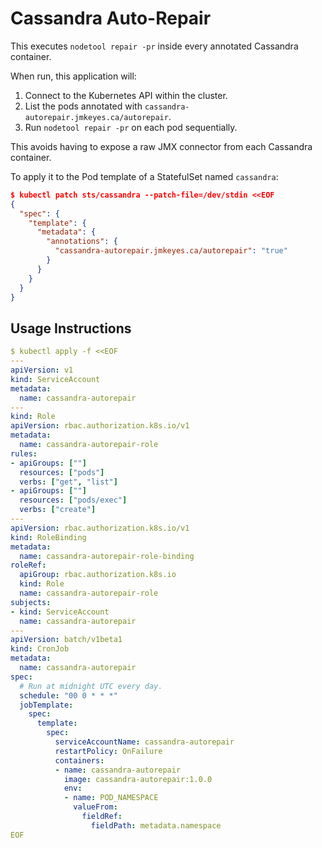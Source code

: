 Cassandra Auto-Repair
=====================

This executes `nodetool repair -pr` inside every annotated Cassandra container.

When run, this application will:

  1. Connect to the Kubernetes API within the cluster.
  2. List the pods annotated with `cassandra-autorepair.jmkeyes.ca/autorepair`.
  3. Run `nodetool repair -pr` on each pod sequentially.

This avoids having to expose a raw JMX connector from each Cassandra container.

To apply it to the Pod template of a StatefulSet named `cassandra`:

```json
$ kubectl patch sts/cassandra --patch-file=/dev/stdin <<EOF
{
  "spec": {
    "template": {
      "metadata": {
        "annotations": {
          "cassandra-autorepair.jmkeyes.ca/autorepair": "true"
        }
      }
    }
  }
}
```

Usage Instructions
------------------

```yaml
$ kubectl apply -f <<EOF
---
apiVersion: v1
kind: ServiceAccount
metadata:
  name: cassandra-autorepair
---
kind: Role
apiVersion: rbac.authorization.k8s.io/v1
metadata:
  name: cassandra-autorepair-role
rules:
- apiGroups: [""]
  resources: ["pods"]
  verbs: ["get", "list"]
- apiGroups: [""]
  resources: ["pods/exec"]
  verbs: ["create"]
---
apiVersion: rbac.authorization.k8s.io/v1
kind: RoleBinding
metadata:
  name: cassandra-autorepair-role-binding
roleRef:
  apiGroup: rbac.authorization.k8s.io
  kind: Role
  name: cassandra-autorepair-role
subjects:
- kind: ServiceAccount
  name: cassandra-autorepair
---
apiVersion: batch/v1beta1
kind: CronJob
metadata:
  name: cassandra-autorepair
spec:
  # Run at midnight UTC every day.
  schedule: "00 0 * * *"
  jobTemplate:
    spec:
      template:
        spec:
          serviceAccountName: cassandra-autorepair
          restartPolicy: OnFailure
          containers:
          - name: cassandra-autorepair
            image: cassandra-autorepair:1.0.0
            env:
            - name: POD_NAMESPACE
              valueFrom:
                fieldRef:
                  fieldPath: metadata.namespace
EOF
```

